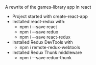 A rewrite of the games-library app in react

- Project started with create-react-app
- Installed react-redux with:
  - npm i --save react
  - npm i --save redux
  - npm i --save react-redux
- Installed Redux DevTools with
  - npm i remote-redux-webtools
- Installed Redux Thunk middleware
  - npm i --save redux-thunk